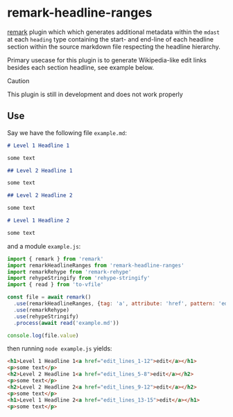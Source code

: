 # remark-headline-ranges

[remark][remark] plugin which which generates additional metadata within the `mdast` at each `heading` type containing the start- and end-line of each headline section within the source markdown file respecting the headline hierarchy.

Primary usecase for this plugin is to generate Wikipedia-like edit links besides each section headline, see example below.

> [!CAUTION]
> This plugin is still in development and does not work properly

## Use

Say we have the following file `example.md`:

```markdown
# Level 1 Headline 1

some text

## Level 2 Headline 1

some text

## Level 2 Headline 2

some text

# Level 1 Headline 2

some text
```

and a module `example.js`:

```js
import { remark } from 'remark'
import remarkHeadlineRanges from 'remark-headline-ranges'
import remarkRehype from 'remark-rehype'
import rehypeStringify from 'rehype-stringify'
import { read } from 'to-vfile'

const file = await remark()
  .use(remarkHeadlineRanges, {tag: 'a', attribute: 'href', pattern: 'edit_lines_{start}-{end}', text: 'edit'})
  .use(remarkRehype)
  .use(rehypeStringify)
  .process(await read('example.md'))

console.log(file.value)
```

then running `node example.js` yields:

```html
<h1>Level 1 Headline 1<a href="edit_lines_1-12">edit</a></h1>
<p>some text</p>
<h2>Level 2 Headline 1<a href="edit_lines_5-8">edit</a></h2>
<p>some text</p>
<h2>Level 2 Headline 2<a href="edit_lines_9-12">edit</a></h2>
<p>some text</p>
<h1>Level 1 Headline 2<a href="edit_lines_13-15">edit</a></h1>
<p>some text</p>
```

[remark]: https://github.com/remarkjs/remark

